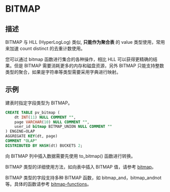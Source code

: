 # BITMAP

## 描述

BITMAP 与 HLL (HyperLogLog) 类似, **只能作为聚合表** 的 value 类型使用，常用来加速 count distinct 的去重计数使用。

您可以通过 bitmap 函数进行集合的各种操作，相比 HLL 可以获得更精确的结果。但是 BITMAP 需要消耗更多的内存和磁盘资源，另外 BITMAP 只能支持整数类型的聚合，如果是字符串等类型需要采用字典进行映射。

## 示例

建表时指定字段类型为 BITMAP。

```sql
CREATE TABLE pv_bitmap (
    dt INT(11) NULL COMMENT "",
    page VARCHAR(10) NULL COMMENT "",
    user_id bitmap BITMAP_UNION NULL COMMENT ""
) ENGINE=OLAP
AGGREGATE KEY(dt, page)
COMMENT "OLAP"
DISTRIBUTED BY HASH(dt) BUCKETS 2;
```

向 BITMAP 列中插入数据需要先使用 to_bitmap() 函数进行转换。

BITMAP 类型的详细使用方法，如向表中插入 BITMAP 值，请参考 [bitmap](../../sql-functions/aggregate-functions/bitmap.md)。

BITMAP 类型的字段支持多种 BITMAP 函数，如 bitmap_and，bitmap_andnot 等。具体的函数请参考 [bitmap-functions](../..//sql-functions/bitmap-functions/bitmap_and.md)。
